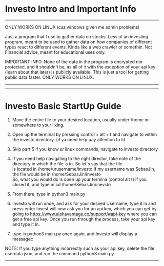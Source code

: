 # Investo Intro and Important Info
***************************************************************************************************************************************
   ONLY WORKS ON LINUX (cuz windows given me admin problems)   

Just a program that I use to gather data on stocks. Less of an investing program, meant to be used to gather data on how companies of 
different types react to different events. Kinda like a web crawler or somethin. Not Financial advice, meant for educational uses only.

IMPORTANT INFO: None of the data in the program is encrypted nor protected, and it shouldn't be, as all of it with the exception of your
api key (learn about that later) is publicly available. This is just a tool for getting public data faster. ONLY WORKS ON LINUX.
***************************************************************************************************************************************

_____________________________________________________________________________________________________________________________________
# Investo Basic StartUp Guide

1. Move the entire file to your desired location, usually under /home or somewhere to your liking.

3. Open up the terminal by pressing control + alt + t and navigate to within the investo directory. (if ya need help pay attention to 5)

4. Skip part 5 if you know ur linux commands, navigate to investo directory 
  
5. If you need help navigating to the right director, take note of the directory in which the file is in. So let's say that the file   
is located in   /home/urusername/investo   If my username was SebasJin, the file would be in    /home/SebasJin/investo     
So, what you would do is  open up your termina (control alt t) if you closed it, and type in     cd /home/SebasJin/inevsto

6. From there, type in    python3 main.py

7. Investo will run once, and ask for your desired Username, type it in and press enter
Invest will now ask you for an api key, which you can get by going to https://www.alphavantage.co/support/#api-key
where you can get a free api key. Once you run through the process, take your api key and type it in.

8. type in   python3 main.py    once again, and Investo will display a messagec

NOTE: If you type anything incorrectly such as your api key, delete the file userdata.json, and run the command 
python3 main.py 
________________________________________________________________________________________________________________________________________
